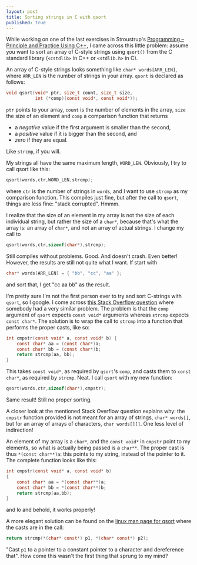 ```yaml
---
layout: post
title: Sorting strings in C with qsort
published: true
---
```


While working on one of the last exercises in Stroustrup's [Programming &ndash; Principle and Practice Using C++](http://www.stroustrup.com/Programming/PPP1.html), I came across this little problem: assume you want to sort an array of C-style strings using `qsort()` from the C standard library (`<cstdlib>` in C++ or `<stdlib.h>` in C).

<!---more--->

An array of C-style strings looks something like `char* words[ARR_LEN]`, where `ARR_LEN` is the number of strings in your array. `qsort` is declared as follows:

```C
void qsort(void* ptr, size_t count, size_t size,
           int (*comp)(const void*, const void*));
```

`ptr` points to your array, `count` is the number of elements in the array, `size` the size of an element and `comp` a comparison function that returns

* a _negative_ value if the first argument is smaller than the second,
* a _positive_ value if it is bigger than the second, and
* _zero_ if they are equal.

Like `strcmp`, if you will.

My strings all have the same maximum length, `WORD_LEN`. Obviously, I try to call qsort like this:

```C
qsort(words,ctr,WORD_LEN,strcmp);
```

where `ctr` is the number of strings in `words`, and I want to use `strcmp` as my comparison function. This compiles just fine, but after the call to `qsort`, things are less fine: "stack corrupted". Hmmm.

I realize that the size of an element in my array is not the size of each individual string, but rather the size of a `char*`, because that's what the array is: an array of `char*`, and not an array of actual strings. I change my call to

```C
qsort(words,ctr,sizeof(char*),strcmp);
```

Still compiles without problems. Good. And doesn't crash. Even better! However, the results are still not quite what I want. If start with

```C
char* words[ARR_LEN] = { "bb", "cc", "aa" };
```

and sort that, I get "cc aa bb" as the result.

I'm pretty sure I'm not the first person ever to try and sort C-strings with `qsort`, so I google. I come across [this Stack Overflow question](http://stackoverflow.com/questions/3757899/sorting-strings-using-qsort) where somebody had a very similar problem. The problem is that the `comp` argument of `qsort` expects `const void*` arguments whereas `strcmp` expects `const char*`. The solution is to wrap the call to `strcmp` into a function that performs the proper casts, like so:

```C
int cmpstr(const void* a, const void* b) { 
    const char* aa = (const char*)a;
    const char* bb = (const char*)b;
    return strcmp(aa, bb);
}
```

This takes `const void*`, as required by `qsort`'s `comp`, and casts them to `const char*`, as required by `strcmp`. Neat. I call `qsort` with my new function:

```C
qsort(words,ctr,sizeof(char*),cmpstr);
```

Same result! Still no proper sorting.

A closer look at the mentioned Stack Overflow question explains why: the `cmpstr` function provided is not meant for an array of strings, `char* words[]`, but for an array of arrays of characters, `char words[][]`. One less level of indirection!

An element of my array is a `char*`, and the `const void*` in `cmpstr` point to my elements, so what is actually being passed is a `char**`. The proper cast is thus `*(const char**)a`: this points to my string, instead of the pointer to it. The complete function looks like this:

```C
int cmpstr(const void* a, const void* b)
{
    const char* aa = *(const char**)a;
    const char* bb = *(const char**)b;
    return strcmp(aa,bb);
}
```

and lo and behold, it works properly!

A more elegant solution can be found on the [linux man page for qsort](http://linux.die.net/man/3/qsort) where the casts are in the call:

```C
return strcmp(*(char* const*) p1, *(char* const*) p2);
```

"Cast `p1` to a pointer to a constant pointer to a character and dereference that". How come this wasn't the first thing that sprung to my mind?

